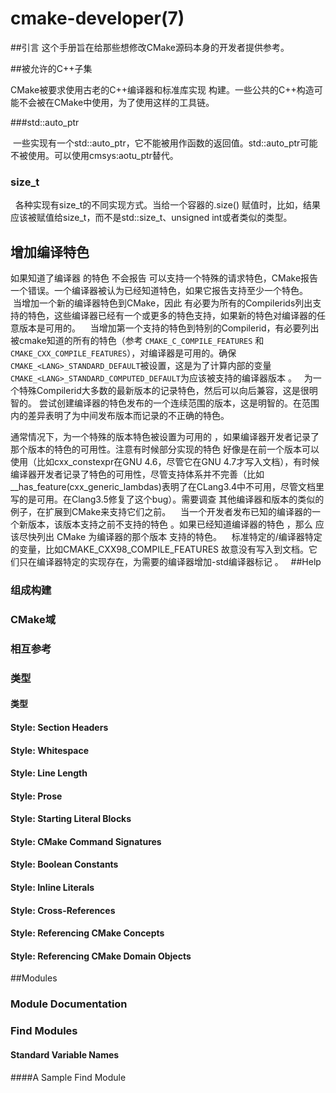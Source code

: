 cmake-developer(7)
===


##引言
这个手册旨在给那些想修改CMake源码本身的开发者提供参考。

##被允许的C++子集

CMake被要求使用古老的C++编译器和标准库实现 构建。一些公共的C++构造可能不会被在CMake中使用，为了使用这样的工具链。

###std::auto_ptr

 一些实现有一个std::auto_ptr，它不能被用作函数的返回值。std::auto_ptr可能不被使用。可以使用cmsys:aotu_ptr替代。
 
### size_t
 
各种实现有size_t的不同实现方式。当给一个容器的.size() 赋值时，比如，结果应该被赋值给size_t，而不是std::size_t、unsigned int或者类似的类型。 
 
## 增加编译特色

如果知道了编译器 的特色  不会报告 可以支持一个特殊的请求特色，CMake报告一个错误。一个编译器被认为已经知道特色，如果它报告支持至少一个特色。
 
 当增加一个新的编译器特色到CMake，因此  有必要为所有的Compilerids列出支持的特色，这些编译器已经有一个或更多的特色支持，如果新的特色对编译器的任意版本是可用的。
 
 当增加第一个支持的特色到特别的Compilerid，有必要列出被cmake知道的所有的特色（参考 `CMAKE_C_COMPILE_FEATURES` 和 `CMAKE_CXX_COMPILE_FEATURES`），对编译器是可用的。确保`CMAKE_<LANG>_STANDARD_DEFAULT`被设置，这是为了计算内部的变量`CMAKE_<LANG>_STANDARD_COMPUTED_DEFAULT`为应该被支持的编译器版本 。
 
 为一个特殊Compilerid大多数的最新版本的记录特色，然后可以向后兼容，这是很明智的。 尝试创建编译器的特色发布的一个连续范围的版本，这是明智的。在范围内的差异表明了为中间发布版本而记录的不正确的特色。 
 
 通常情况下，为一个特殊的版本特色被设置为可用的 ，如果编译器开发者记录了那个版本的特色的可用性。注意有时候部分实现的特色 好像是在前一个版本可以使用（比如cxx_constexpr在GNU 4.6，尽管它在GNU 4.7才写入文档），有时候编译器开发者记录了特色的可用性，尽管支持体系并不完善（比如__has_feature(cxx_generic_lambdas)表明了在CLang3.4中不可用，尽管文档里写的是可用。在Clang3.5修复了这个bug）。需要调查 其他编译器和版本的类似的例子，在扩展到CMake来支持它们之前。
 
 当一个开发者发布已知的编译器的一个新版本，该版本支持之前不支持的特色 。如果已经知道编译器的特色 ，那么 应该尽快列出 CMake 为编译器的那个版本 支持的特色。
 
 标准特定的/编译器特定的变量，比如CMAKE_CXX98_COMPILE_FEATURES  故意没有写入到文档。它们只在编译器特定的实现存在，为需要的编译器增加-std编译器标记 。
 
##Help

### 组成构建

### CMake域

### 相互参考

### 类型

#### 类型

#### Style: Section Headers
#### Style: Whitespace
#### Style: Line Length
#### Style: Prose
#### Style: Starting Literal Blocks
#### Style: CMake Command Signatures
#### Style: Boolean Constants
#### Style: Inline Literals
#### Style: Cross-References
#### Style: Referencing CMake Concepts
#### Style: Referencing CMake Domain Objects

##Modules
### Module Documentation

### Find Modules
#### Standard Variable Names
####A Sample Find Module

